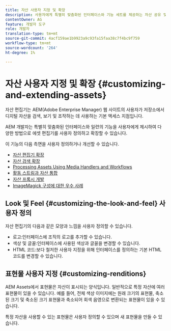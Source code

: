 ```yaml
---
title: 자산 사용자 지정 및 확장
description: 사용자에게 특별히 맞춤화된 인터페이스와 기능 세트를 제공하는 자산 공유 및 자산 편집기를 사용자 정의하고 확장할 수 있는 방법을 알아봅니다.
contentOwner: AG
feature: 개발자 도구
role: 개발자
translation-type: tm+mt
source-git-commit: 4acf159ae1b9923a9c93fa15faa38c7f4bc9f759
workflow-type: tm+mt
source-wordcount: '264'
ht-degree: 1%

---
```



# 자산 사용자 지정 및 확장 {#customizing-and-extending-assets}

자산 편집기는 AEM(Adobe Enterprise Manager) 웹 사이트의 사용자가 저장소에서 디지털 자산을 검색, 보기 및 조작하는 데 사용하는 기본 액세스 지점입니다.

AEM 개발자는 특별히 맞춤화된 인터페이스와 일련의 기능을 사용자에게 제시하여 다양한 방법으로 에셋 편집기를 사용자 정의하고 확장할 수 있습니다.

이 기능의 다음 측면을 사용자 정의하거나 개선할 수 있습니다.

* [자산 편집기 확장](asseteditorx.md)
* [자산 검색 확장](searchx.md)
* [Processing Assets Using Media Handlers and Workflows](media-handlers.md)
* [활동 스트림과 자산 통합](extending-activity-stream.md)
* [자산 프록시 개발](proxy.md)
* [ImageMagick 구성에 대한 우수 사례](best-practices-for-imagemagick.md)

## Look 및 Feel {#customizing-the-look-and-feel} 사용자 정의

자산 편집기의 다음과 같은 모양과 느낌을 사용자 정의할 수 있습니다.

* 로고:인터페이스에 조직의 로고를 추가할 수 있습니다.
* 색상 및 글꼴:인터페이스에 사용된 색상과 글꼴을 변경할 수 있습니다.
* HTML 코드:보다 철저한 사용자 지정을 위해 인터페이스를 정의하는 기본 HTML 코드를 변경할 수 있습니다.

## 표현물 사용자 지정 {#customizing-renditions}

AEM Assets에서 표현물은 자산이 표시되는 양식입니다. 일반적으로 특정 자산에 여러 표현물이 있을 수 있습니다. 예를 들어, 전체 색상 이미지에는 원래 크기의 표현물, 축소된 크기 및 축소된 크기 표현물과 축소되어 회색 음영으로 변환되는 표현물이 있을 수 있습니다.

특정 자산을 사용할 수 있는 표현물은 사용자 정의할 수 있으며 새 표현물을 만들 수 있습니다.
